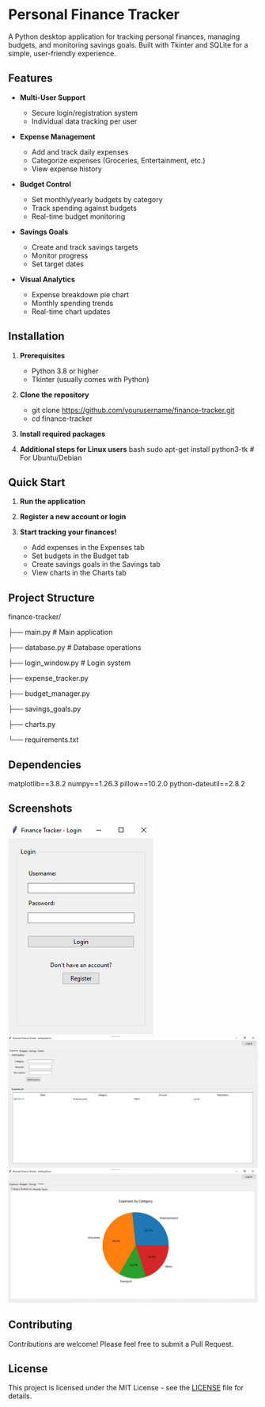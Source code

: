# Personal Finance Tracker

A Python desktop application for tracking personal finances, managing budgets, and monitoring savings goals. Built with Tkinter and SQLite for a simple, user-friendly experience.

## Features

- **Multi-User Support**
  - Secure login/registration system
  - Individual data tracking per user

- **Expense Management**
  - Add and track daily expenses
  - Categorize expenses (Groceries, Entertainment, etc.)
  - View expense history

- **Budget Control**
  - Set monthly/yearly budgets by category
  - Track spending against budgets
  - Real-time budget monitoring

- **Savings Goals**
  - Create and track savings targets
  - Monitor progress
  - Set target dates

- **Visual Analytics**
  - Expense breakdown pie chart
  - Monthly spending trends
  - Real-time chart updates

## Installation

1. **Prerequisites**
   - Python 3.8 or higher
   - Tkinter (usually comes with Python)

2. **Clone the repository**
   - git clone https://github.com/yourusername/finance-tracker.git
   - cd finance-tracker

3. **Install required packages**
   
4. **Additional steps for Linux users**
   bash
    sudo apt-get install python3-tk # For Ubuntu/Debian 
## Quick Start

1. **Run the application**
     
2. **Register a new account or login**

3. **Start tracking your finances!**
   - Add expenses in the Expenses tab
   - Set budgets in the Budget tab
   - Create savings goals in the Savings tab
   - View charts in the Charts tab

## Project Structure
finance-tracker/

├── main.py # Main application

├── database.py # Database operations

├── login_window.py # Login system

├── expense_tracker.py

├── budget_manager.py

├── savings_goals.py

├── charts.py

└── requirements.txt

## Dependencies
matplotlib==3.8.2
numpy==1.26.3
pillow==10.2.0
python-dateutil==2.8.2


## Screenshots

![Login Screen](screenshots/login.png)
![Dashboard](screenshots/dashboard.png)
![Charts](screenshots/charts.png)

## Contributing

Contributions are welcome! Please feel free to submit a Pull Request.

## License

This project is licensed under the MIT License - see the [LICENSE](LICENSE) file for details.
